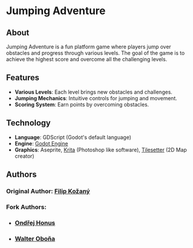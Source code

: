 # Jumping Adventure

## About
Jumping Adventure is a fun platform game where players jump over obstacles and progress through various levels. The goal of the game is to achieve the highest score and overcome all the challenging levels.

## Features
- **Various Levels**: Each level brings new obstacles and challenges.
- **Jumping Mechanics**: Intuitive controls for jumping and movement.
- **Scoring System**: Earn points by overcoming obstacles.

## Technology
- **Language**: GDScript (Godot's default language)
- **Engine**: [Godot Engine](https://godotengine.org/)
- **Graphics**: Aseprite, [Krita](https://krita.org/en/) (Photoshop like software), [Tilesetter](https://www.tilesetter.org/) (2D Map creator)

## Authors
### Original Author: [Filip Kožaný](https://github.com/FilipKOZANY/MaturitniProjekt)
### Fork Authors: 
- ### **[Ondřej Honus](https://github.com/ondrejhonus)**
- ### **[Walter Oboňa](https://github.com/Dvojak)**
